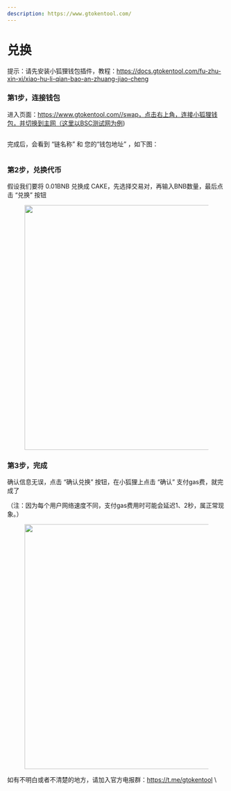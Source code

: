 ```yaml
---
description: https://www.gtokentool.com/
---
```


# 兑换

提示：请先安装小狐狸钱包插件，教程：https://docs.gtokentool.com/fu-zhu-xin-xi/xiao-hu-li-qian-bao-an-zhuang-jiao-cheng

### 第1步，连接钱包

进入页面：https://www.gtokentool.com//swap，点击右上角，连接小狐狸钱包，并切换到主网（这里以BSC测试网为例)
<figure><img src="https://lh7-us.googleusercontent.com/5AaJ0qmVyZTjD1vhiCrSqP_XSiX3RjtTVe7l7k4Fi9LXcE475Q96F5LkHot2QXCaHw3PMFCh37s3Lht50h14Mw1F5GgVVFiPw50NSxRcdRP8EQTSH71nEDpVq1TLb7CV8FoCBYJv4NLbSkCs54enGC8" alt=""><figcaption></figcaption></figure>

完成后，会看到 “链名称” 和 您的“钱包地址” ，如下图：

<figure><img src="https://lh7-us.googleusercontent.com/yZ8phPhq86JcsTp8BlfKdd3Fx4VSOau3UG7rvSd4lw6d0Zs2spTRF-PiCXNgIVMMIXoJF6ny9J_pDk_o4tuxLgxkuZZ9x07BeZNYMORHC0MNJmujOuQcmRYAA9qvIwPgKfViRmNkeAgljsbxYWbrj_Q" alt=""><figcaption></figcaption></figure>

### 第2步，兑换代币

假设我们要将 0.01BNB 兑换成 CAKE，先选择交易对，再输入BNB数量，最后点击 “兑换” 按钮

<figure><img src="https://lh7-us.googleusercontent.com/G2tIAysMe4NbtwjKa9Tbeskn2qpsaStIM2HqQH59T_obBrTDYltdpOl44nB5QuHbiKmwp1ZX-Ar_kOtl0GHUaGQAwJVi9I5ecHhyd-xcTdizPQ9citn5YzlaPmFcK2QoTXXnLXT9_-zC8E7F8To_goc" alt="" width="563"><figcaption></figcaption></figure>

### 第3步，完成

确认信息无误，点击 “确认兑换” 按钮，在小狐狸上点击 “确认” 支付gas费，就完成了

（注：因为每个用户网络速度不同，支付gas费用时可能会延迟1、2秒，属正常现象。）

<figure><img src="https://lh7-us.googleusercontent.com/wEy8d5XN1KJr8hlJjApte1SmFMN9h5y6ZeB8H6xQm1Vdp0ru_jI9NDgWAHUGLU0N0ot8if81E1i2cLO95n63xMl_yX_Rxof9-F35ePoTZS7fYWA_itGnQ6Xh3LNcLxFe5Oz9KY5GSgqojWZAHPsSayw" alt="" width="563"><figcaption></figcaption></figure>

如有不明白或者不清楚的地方，请加入官方电报群：https://t.me/gtokentool
\
